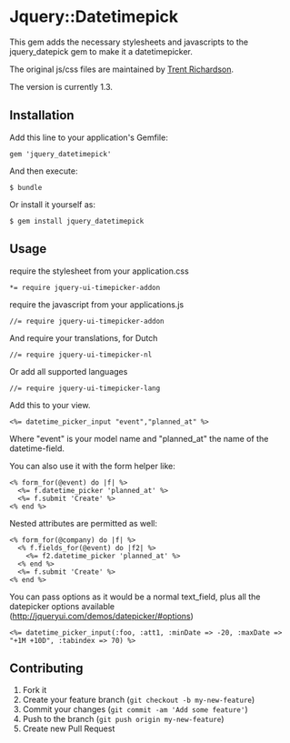 # Jquery::Datetimepick

This gem adds the necessary stylesheets and javascripts to the jquery_datepick gem to make it a datetimepicker.

The original js/css files are maintained by [Trent Richardson](https://github.com/trentrichardson/jQuery-Timepicker-Addon).

The version is currently 1.3.

## Installation

Add this line to your application's Gemfile:

    gem 'jquery_datetimepick'

And then execute:

    $ bundle

Or install it yourself as:

    $ gem install jquery_datetimepick

## Usage

require the stylesheet from your application.css

    *= require jquery-ui-timepicker-addon
		
require the javascript from your applications.js

    //= require jquery-ui-timepicker-addon

And require your translations, for Dutch

    //= require jquery-ui-timepicker-nl

Or add all supported languages

    //= require jquery-ui-timepicker-lang

Add this to your view.

    <%= datetime_picker_input "event","planned_at" %>
	

Where "event" is your model name and "planned_at" the name of the datetime-field.

You can also use it with the form helper like:

    <% form_for(@event) do |f| %>
      <%= f.datetime_picker 'planned_at' %>
      <%= f.submit 'Create' %>
    <% end %>

Nested attributes are permitted as well:

    <% form_for(@company) do |f| %>
      <% f.fields_for(@event) do |f2| %>
        <%= f2.datetime_picker 'planned_at' %>
      <% end %>
      <%= f.submit 'Create' %>
    <% end %>

You can pass options as it would be a normal text_field, plus all the datepicker options available (http://jqueryui.com/demos/datepicker/#options)

    <%= datetime_picker_input(:foo, :att1, :minDate => -20, :maxDate => "+1M +10D", :tabindex => 70) %>

## Contributing

1. Fork it
2. Create your feature branch (`git checkout -b my-new-feature`)
3. Commit your changes (`git commit -am 'Add some feature'`)
4. Push to the branch (`git push origin my-new-feature`)
5. Create new Pull Request
